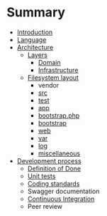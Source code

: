 # Summary

* [Introduction](README.md)
* [Language](language.md)
* [Architecture](docs/architecture.md)
   * [Layers](docs/layered_architecture.md)
       * [Domain](docs/docs/architecture/layers/domain.md)
       * [Infrastructure](docs/docs/architecture/layers/infrastructure.md)
   * [Filesystem layout](docs/filesystem-layout.md)
       * vendor
       * [src](docs/filesystem-layout/src.md)
       * [test](docs/filesystem-layout/test.md)
       * [app](docs/filesystem-layout/app.md)
       * [bootstrap.php](docs/filesystem-layout/bootstrap-php.md)
       * [bootstrap](docs/bootstrap.md)
       * [web](docs/filesystem-layout/web.md)
       * [var](docs/filesystem-layout/var.md)
       * [log](docs/architecture/filesystem-layout/log.md)
       * [miscellaneous](docs/architecture/filesystem-layout/miscellaneous.md)
* [Development process](docs/development_process.md)
   * [Definition of Done](docs/development-proces/definition_of_done.md)
   * [Unit tests](docs/unit-tests.md)
   * [Coding standards](docs/development-process/coding-standards.md)
   * Swagger documentation
   * [Continuous Integration](docs/docs/continuous_integration.md)
   * Peer review

